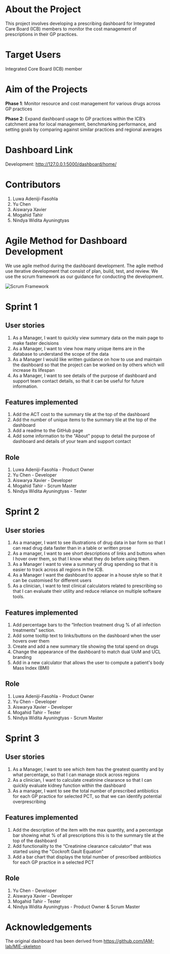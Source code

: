 
# About the Project

This project involves developing a prescribing dashboard for Integrated Care Board (ICB) members to monitor the cost management of prescriptions in their GP practices.

# Target Users

Integrated Core Board (ICB) member  

# Aim of the Projects

**Phase 1**: Monitor resource and cost management for various drugs across GP practices

**Phase 2**: Expand dashboard usage to GP practices within the ICB’s catchment area for local management, benchmarking performance, and setting goals by comparing against similar practices and regional averages

# Dashboard Link 
Development: http://127.0.0.1:5000/dashboard/home/ 

# Contributors
1. Luwa Adeniji-Fasohla
2. Yu Chen
3. Aiswarya Xavier
4. Mogahid Tahir
5. Nindya Widita Ayuningtyas

# Agile Method for Dashboard Development 
We use agile method during the dashboard development. The agile method use iterative development that consist of plan, build, test, and review. We use the scrum framework as our guidance for conducting the development. 

![Scrum Framework](https://scrumorg-website-prod.s3.amazonaws.com/drupal/inline-images/2023-09/scrum-framework-with-sdo-logo-9.29.23.png)

# Sprint 1 

## User stories

1. As a Manager, I want to quickly view summary data on the main page to make faster decisions
2. As a Manager, I want to view how many unique items are in the database to understand the scope of the data
3. As a Manager I would like written guidance on how to use and maintain the dashboard so that the project can be worked on by others  which will increase its lifespan
4. As a Manager, I want to see details of the purpose of dashboard and support team contact details, so that it can be useful for future information.

## Features implemented
1. Add the ACT cost to the summary tile at the top of the dashboard
2. Add the number of unique items to the summary tile at the top of the dashboard
3. Add a readme to the GitHub page
4. Add some information to the "About" popup to detail the purpose of dashboard and details of your team and support contact

## Role 
1. Luwa Adeniji-Fasohla - Product Owner
2. Yu Chen - Developer
3. Aiswarya Xavier - Developer
4. Mogahid Tahir - Scrum Master
5. Nindya Widita Ayuningtyas - Tester

# Sprint 2 

## User stories
1. As a manager, I want to see illustrations of drug data in bar form so that I can read drug data faster than in a table or written prose
2. As a manager, I want to see short descriptions of links and buttons when I hover over them, so that I know what they do before using them.
3. As a Manager I want to view a summary of drug spending so that it is easier to track across all regions in the ICB.
4. As a Manager I want the dashboard to appear in a house style so that it can be customised for different users
5. As a clinician, I want to test clinical calculators related to prescribing so that I can evaluate their utility and reduce reliance on multiple software tools.

## Features implemented
1. Add percentage bars to the “Infection treatment drug % of all infection treatments” section. 
2. Add some tooltip text to links/buttons on the dashboard when the user hovers over them
3. Create and add a new summary tile showing the total spend on drugs
4. Change the appearance of the dashboard to match dual UoM and UCL branding
5. Add in a new calculator that allows the user to compute a patient's body Mass Index (BMI)

## Role 
1. Luwa Adeniji-Fasohla - Product Owner
2. Yu Chen - Developer
3. Aiswarya Xavier - Developer
4. Mogahid Tahir - Tester
5. Nindya Widita Ayuningtyas - Scrum Master

# Sprint 3 

## User stories
1. As a Manager, I want to see which item has the greatest quantity and by what percentage, so that I can manage stock across regions
2. As a clinician, I want to calculate creatinine clearance so that I can quickly evaluate kidney function within the dashboard
3. As a manager, I want to see the total number of prescribed antibiotics for each GP practice for selected PCT, so that we can identify potential overprescribing

## Features implemented
1. Add the description of the item with the max quantity, and a percentage bar showing what % of all prescriptions this is to the summary tile at the top of the dashboard
2. Add functionality to the “Creatinine clearance calculator” that was started using the "Cockroft Gault Equation"
3. Add a bar chart that displays the total number of prescribed antibiotics for each GP practice in a selected PCT

## Role 
1. Yu Chen - Developer
2. Aiswarya Xavier - Developer
3. Mogahid Tahir - Tester
4. Nindya Widita Ayuningtyas - Product Owner & Scrum Master

# Acknowledgements

The original dashboard has been derived from https://github.com/IAM-lab/MIE-skeleton
